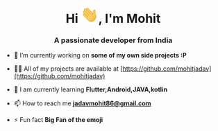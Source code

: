 <h1 align="center">Hi <img src="https://raw.githubusercontent.com/ABSphreak/ABSphreak/master/gifs/Hi.gif" width="40px" />, I'm Mohit</h1>
<h3 align="center">A passionate developer from India</h3>

- 🔭 I’m currently working on **some of my own side projects :P**

- 👨‍💻 All of my projects are available at [https://github.com/mohitjadav](https://github.com/mohitjadav)

- 🧠 I am currently learning **Flutter,Android,JAVA,kotlin**

- 📫 How to reach me **jadavmohit86@gmail.com**

- ⚡ Fun fact **Big Fan of the emoji**

